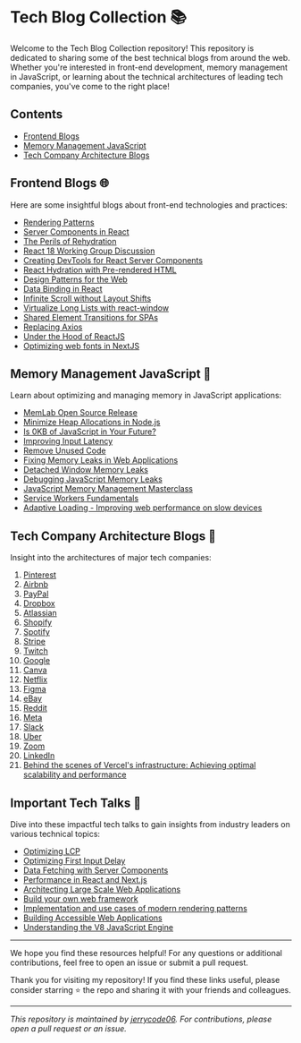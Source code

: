 # Tech Blog Collection 📚

Welcome to the Tech Blog Collection repository! This repository is dedicated to sharing some of the best technical blogs from around the web. Whether you're interested in front-end development, memory management in JavaScript, or learning about the technical architectures of leading tech companies, you've come to the right place!

## Contents
- [Frontend Blogs](#frontend-blogs)
- [Memory Management JavaScript](#memory-management-javascript)
- [Tech Company Architecture Blogs](#tech-company-architecture-blogs)

## Frontend Blogs 🌐
Here are some insightful blogs about front-end technologies and practices:
- [Rendering Patterns](https://www.lydiahallie.io/blog/rendering-patterns)
- [Server Components in React](https://www.joshwcomeau.com/react/server-components/)
- [The Perils of Rehydration](https://www.joshwcomeau.com/react/the-perils-of-rehydration/)
- [React 18 Working Group Discussion](https://github.com/reactwg/react-18/discussions/37)
- [Creating DevTools for React Server Components](https://www.alvar.dev/blog/creating-devtools-for-react-server-components)
- [React Hydration with Pre-rendered HTML](https://blog.logrocket.com/react-hydration-pre-rendered-html/)
- [Design Patterns for the Web](https://www.patterns.dev/)
- [Data Binding in React](https://www.joshwcomeau.com/react/data-binding/)
- [Infinite Scroll without Layout Shifts](https://addyosmani.com/blog/infinite-scroll-without-layout-shifts/)
- [Virtualize Long Lists with react-window](https://web.dev/virtualize-long-lists-react-window/)
- [Shared Element Transitions for SPAs](https://developer.chrome.com/blog/shared-element-transitions-for-spas/)
- [Replacing Axios](https://dev.to/coderhu/its-time-to-replace-your-axios-143p)
- [Under the Hood of ReactJS](https://github.com/Bogdan-Lyashenko/Under-the-hood-ReactJS)
- [Optimizing web fonts in NextJS](https://www.lydiahallie.io/blog/optimizing-webfonts-in-nextjs-13)

## Memory Management JavaScript 💾
Learn about optimizing and managing memory in JavaScript applications:
- [MemLab Open Source Release](https://engineering.fb.com/2022/09/12/open-source/memlab/)
- [Minimize Heap Allocations in Node.js](https://blog.appsignal.com/2022/09/28/minimize-heap-allocations-in-nodejs.html)
- [Is 0KB of JavaScript in Your Future?](https://dev.to/this-is-learning/is-0kb-of-javascript-in-your-future-48og)
- [Improving Input Latency](https://web.dev/inp/)
- [Remove Unused Code](https://web.dev/remove-unused-code/)
- [Fixing Memory Leaks in Web Applications](https://nolanlawson.com/2020/02/19/fixing-memory-leaks-in-web-applications/)
- [Detached Window Memory Leaks](https://web.dev/detached-window-memory-leaks/)
- [Debugging JavaScript Memory Leaks](https://www.debugbear.com/blog/debugging-javascript-memory-leaks)
- [JavaScript Memory Management Masterclass](https://speakerdeck.com/addyosmani/javascript-memory-management-masterclass)
- [Service Workers Fundamentals](https://developers.google.com/web/fundamentals/primers/service-workers)
- [Adaptive Loading - Improving web performance on slow devices](https://web.dev/adaptive-loading-cds-2019/)

## Tech Company Architecture Blogs 🏢
Insight into the architectures of major tech companies:
1. [Pinterest](https://lnkd.in/gA2F4Kh7)
2. [Airbnb](https://lnkd.in/g2HFiG-m)
3. [PayPal](https://lnkd.in/gWr-WMSs)
4. [Dropbox](https://lnkd.in/g6j2CtDD)
5. [Atlassian](https://lnkd.in/grXuPE2Q)
6. [Shopify](https://lnkd.in/gBWB38q3)
7. [Spotify](https://lnkd.in/guW5NeeW)
8. [Stripe](https://lnkd.in/gSQ6WZpG)
9. [Twitch](https://lnkd.in/gMyZbMhR)
10. [Google](https://lnkd.in/gsbmv9gg)
11. [Canva](https://lnkd.in/gKeg8axu)
12. [Netflix](https://lnkd.in/gQMn9aPr)
13. [Figma](https://lnkd.in/gwzqVGqR)
14. [eBay](https://lnkd.in/gQ_DnGAA)
15. [Reddit](https://lnkd.in/gYugHier)
16. [Meta](https://lnkd.in/gZAk8JQi)
17. [Slack](https://lnkd.in/gP7EaSQJ)
18. [Uber](https://lnkd.in/gbjXCXBP)
19. [Zoom](https://lnkd.in/gthpk8MV)
20. [LinkedIn](https://lnkd.in/gZpCFsaY)
21. [Behind the scenes of Vercel's infrastructure: Achieving optimal scalability and performance](https://vercel.com/blog/behind-the-scenes-of-vercels-infrastructure)

## Important Tech Talks 🎤
Dive into these impactful tech talks to gain insights from industry leaders on various technical topics:
- [Optimizing LCP](https://www.youtube.com/watch?v=fWoI9DXmpdk)
- [Optimizing First Input Delay](https://www.youtube.com/watch?v=WxYpdw5ELrU)
- [Data Fetching with Server Components](https://youtu.be/TQQPAU21ZUw)
- [Performance in React and Next.js](https://www.youtube.com/watch?v=SqVLqvsiAYQ)
- [Architecting Large Scale Web Applications](https://podrocket.logrocket.com/architect-web-apps)
- [Build your own web framework](https://www.youtube.com/watch?v=j6qweJF_TIc)
- [Implementation and use cases of modern rendering patterns](https://www.youtube.com/watch?v=RHFlQnug3bk)
- [Building Accessible Web Applications](https://www.youtube.com/watch?v=SUk0hF-xe5A)
- [Understanding the V8 JavaScript Engine](https://www.youtube.com/watch?v=xckH5s3UuX4)

---

We hope you find these resources helpful! For any questions or additional contributions, feel free to open an issue or submit a pull request.

Thank you for visiting my repository! If you find these links useful, please consider starring ⭐ the repo and sharing it with your friends and colleagues.

---

_This repository is maintained by [jerrycode06](https://github.com/jerrycode06). For contributions, please open a pull request or an issue._


